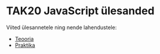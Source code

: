 # TAK20 JavaScript ülesanded


Viited ülesannetele ning nende lahendustele:

* [Teooria](./Teooria/README.md)
* [Praktika](./praktika/README.md)
